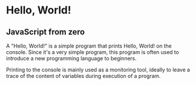 # Hello, World!

## JavaScript from zero

A "Hello, World!" is a simple program that prints Hello, World! on the console. Since it's a very simple program, this program is often used to introduce a new programming language to beginners.

Printing to the console is mainly used as a monitoring tool, ideally to leave a trace of the content of variables during execution of a program.

